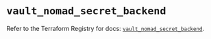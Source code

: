 # `vault_nomad_secret_backend`

Refer to the Terraform Registry for docs: [`vault_nomad_secret_backend`](https://registry.terraform.io/providers/hashicorp/vault/5.1.0/docs/resources/nomad_secret_backend).
